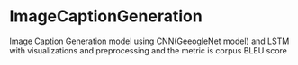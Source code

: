 # ImageCaptionGeneration
Image Caption Generation model using CNN(GeeogleNet model) and LSTM with visualizations and preprocessing and the metric is corpus BLEU score
